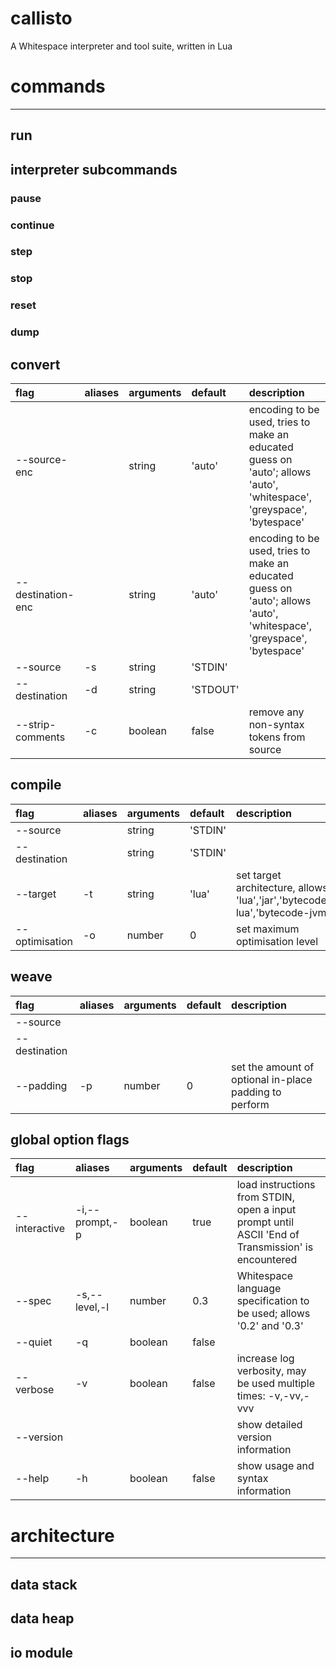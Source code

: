 callisto
========================================
A Whitespace interpreter and tool suite, written in Lua

#   commands
----------------------------------------
##  run

##  interpreter subcommands
### pause
### continue
### step
### stop
### reset
### dump

##  convert
| flag | aliases | arguments | default | description |
|:---|:---|:---|:---|:---|
| --source-enc |  | string | 'auto' | encoding to be used, tries to make an educated guess on 'auto'; allows 'auto', 'whitespace', 'greyspace', 'bytespace' |
| --destination-enc |  | string | 'auto' | encoding to be used, tries to make an educated guess on 'auto'; allows 'auto', 'whitespace', 'greyspace', 'bytespace' |
| --source | -s | string | 'STDIN' |  |
| --destination | -d | string | 'STDOUT' |  |
| --strip-comments | -c | boolean | false | remove any non-syntax tokens from source |

##  compile
| flag | aliases | arguments | default | description |
|:---|:---|:---|:---|:---|
| --source |  | string | 'STDIN' |  |
| --destination |  | string | 'STDIN' |  |
| --target | -t | string | 'lua' | set target architecture, allows 'lua','jar','bytecode-lua','bytecode-jvm' |
| --optimisation | -o | number | 0 | set maximum optimisation level |

##  weave
| flag | aliases | arguments | default | description |
|:---|:---|:---|:---|:---|
| --source |  |  |  |  |
| --destination |  |  |  |  |
| --padding | -p | number | 0 | set the amount of optional in-place padding to perform |

##  global option flags
| flag | aliases | arguments | default | description |
|:---|:---|:---|:---|:---|
| --interactive | -i,--prompt,-p | boolean | true | load instructions from STDIN, open a input prompt until ASCII 'End of Transmission' is encountered |
| --spec | -s,--level,-l | number | 0.3 | Whitespace language specification to be used; allows '0.2' and '0.3' |
| --quiet | -q | boolean | false |  |
| --verbose | -v | boolean | false | increase log verbosity, may be used multiple times: -v,-vv,-vvv |
| --version |  |  |  | show detailed version information |
| --help | -h | boolean | false | show usage and syntax information |

#   architecture
----------------------------------------

##  data stack

##  data heap

##  io module

